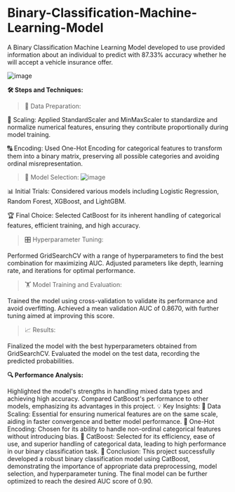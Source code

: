 # Binary-Classification-Machine-Learning-Model
A Binary Classification Machine Learning Model developed to use provided information about an individual to predict with 87.33% accuracy whether he will accept a vehicle insurance offer.

![image](https://github.com/ottoman9/Binary-Classification-Machine-Learning-Model/assets/84887898/3fde31e2-f440-4ebe-93e5-990a6788c9dd)

**🛠️ Steps and Techniques:**
>🧹 Data Preparation:

  🔧 Scaling: Applied StandardScaler and MinMaxScaler to standardize and normalize numerical features, ensuring they contribute proportionally during model training.
  
  🔠 Encoding: Used One-Hot Encoding for categorical features to transform them into a binary matrix, preserving all possible categories and avoiding ordinal misrepresentation.
  
>🤔 Model Selection:
![image](https://github.com/ottoman9/Binary-Classification-Machine-Learning-Model/assets/84887898/b84e01f2-5714-47a3-9562-0e04a5950c89)

📊 Initial Trials: Considered various models including Logistic Regression, Random Forest, XGBoost, and LightGBM.

🏆 Final Choice: Selected CatBoost for its inherent handling of categorical features, efficient training, and high accuracy.

>🎛️ Hyperparameter Tuning:

Performed GridSearchCV with a range of hyperparameters to find the best combination for maximizing AUC.
Adjusted parameters like depth, learning rate, and iterations for optimal performance.

>🏋️ Model Training and Evaluation:

Trained the model using cross-validation to validate its performance and avoid overfitting.
Achieved a mean validation AUC of 0.8670, with further tuning aimed at improving this score.

>📈 Results:

Finalized the model with the best hyperparameters obtained from GridSearchCV.
Evaluated the model on the test data, recording the predicted probabilities.

**🔍 Performance Analysis:**

Highlighted the model's strengths in handling mixed data types and achieving high accuracy.
Compared CatBoost's performance to other models, emphasizing its advantages in this project.
💡 Key Insights:
📏 Data Scaling: Essential for ensuring numerical features are on the same scale, aiding in faster convergence and better model performance.
🔢 One-Hot Encoding: Chosen for its ability to handle non-ordinal categorical features without introducing bias.
🚀 CatBoost: Selected for its efficiency, ease of use, and superior handling of categorical data, leading to high performance in our binary classification task.
🎉 Conclusion:
This project successfully developed a robust binary classification model using CatBoost, demonstrating the importance of appropriate data preprocessing, model selection, and hyperparameter tuning. The final model can be further optimized to reach the desired AUC score of 0.90.
